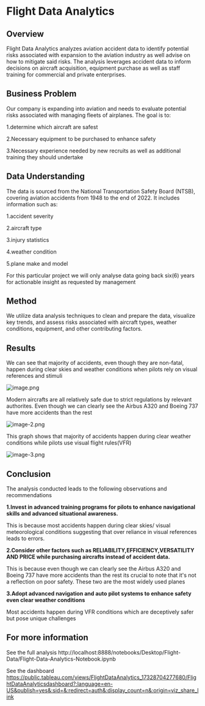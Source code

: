 # Flight Data Analytics

## Overview
Flight Data Analytics analyzes aviation accident data to identify potential risks associated with expansion to the aviation industry as well advise on how to mitigate said risks. The analysis leverages accident data to inform decisions on aircraft acquisition, equipment purchase as well as staff training for commercial and private enterprises.

## Business Problem
Our company is expanding into aviation and needs to evaluate potential risks associated with managing fleets of airplanes. The goal is to: 

1.determine which aircraft are safest 

2.Necessary equipment to be purchased to enhance safety 

3.Necessary experience needed by new recruits as well as additional training they should undertake

## Data Understanding
The data is sourced from the National Transportation Safety Board (NTSB), covering aviation accidents from 1948 to the end of 2022. It includes information such as:

1.accident severity 

2.aircraft type 

3.injury statistics 

4.weather condition 

5.plane make and model

For this particular project we will only analyse data going back six(6) years for actionable insight as requested by management

## Method
We utilize data analysis techniques to clean and prepare the data, visualize key trends, and assess risks associated with aircraft types, weather conditions, equipment, and other contributing factors.

## Results

We can see that majority of accidents, even though they are non-fatal, happen during clear skies and weather conditions when pilots rely on visual references and stimuli

![image.png](attachment:image.png)

Modern aircrafts are all relatively safe due to strict regulations by relevant authorites. Even though we can clearly see the Airbus A320 and Boeing 737 have more accidents than the rest

![image-2.png](attachment:image-2.png)

This graph shows that majority of accidents happen during clear weather conditions while pilots use visual flight rules(VFR)

![image-3.png](attachment:image-3.png)



## Conclusion
The analysis conducted leads to the following observations and recommendations

**1.Invest in advanced training programs for pilots to enhance navigational skills and advanced situational awareness.**

This is because most accidents happen during clear skies/ visual meteorological conditions suggesting that over reliance in visual references leads to errors.

**2.Consider other factors such as RELIABILITY,EFFICIENCY,VERSATILITY AND PRICE while purchasing aircrafts instead of accident data.**

This is because even though we can clearly see the Airbus A320 and Boeing 737 have more accidents than the rest its crucial to note that it's not a reflection on poor safety. These two are the most widely used planes

**3.Adopt advanced navigation and auto pilot systems to enhance safety even clear weather conditions**

Most accidents happen during VFR conditions which are deceptively safer but pose unique challenges

## For more information

See the full analysis http://localhost:8888/notebooks/Desktop/Flight-Data/Flight-Data-Analytics-Notebook.ipynb

See the dashboard https://public.tableau.com/views/FlightDataAnalytics_17328704277680/FlightDataAnalyticsdashboard?:language=en-US&publish=yes&:sid=&:redirect=auth&:display_count=n&:origin=viz_share_link




```python


```
